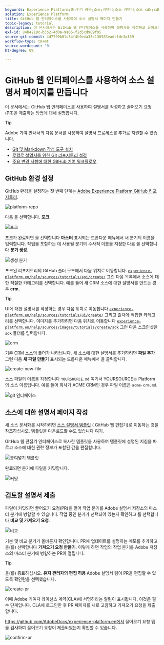 ```yaml
---
keywords: Experience Platform;홈;인기 항목;소스;커넥터;소스 커넥터;소스 sdk;sdk;SDK
solution: Experience Platform
title: GitHub 웹 인터페이스를 사용하여 소스 설명서 페이지 만들기
topic-legacy: tutorial
description: 이 문서에서는 GitHub 웹 인터페이스를 사용하여 설명서를 작성하고 끌어오기 요청(PR)을 제출하는 방법에 대해 설명합니다.
exl-id: 84b4219c-b3b2-4d0a-9a65-f2d5cd989f95
source-git-commit: 4d7799b01c34f4b9e4a33c130583eadcfdc3af69
workflow-type: tm+mt
source-wordcount: '0'
ht-degree: 0%

---
```


# GitHub 웹 인터페이스를 사용하여 소스 설명서 페이지를 만듭니다

이 문서에서는 GitHub 웹 인터페이스를 사용하여 설명서를 작성하고 끌어오기 요청(PR)을 제출하는 방법에 대해 설명합니다.

>[!TIP]
>
>Adobe 기여 안내서의 다음 문서를 사용하여 설명서 프로세스를 추가로 지원할 수 있습니다. <ul><li>[Git 및 Markdown 작성 도구 설치](https://experienceleague.adobe.com/docs/contributor/contributor-guide/setup/install-tools.html?lang=en)</li><li>[로컬로 설명서를 위한 Git 리포지토리 설정](https://experienceleague.adobe.com/docs/contributor/contributor-guide/setup/local-repo.html?lang=en)</li><li>[주요 변경 사항에 대한 GitHub 기여 워크플로우](https://experienceleague.adobe.com/docs/contributor/contributor-guide/setup/full-workflow.html?lang=en)</li></ul>

## GitHub 환경 설정

GitHub 환경을 설정하는 첫 번째 단계는 [Adobe Experience Platform GitHub 리포지토리](https://github.com/AdobeDocs/experience-platform.en).

![platform-repo](../assets/platform-repo.png)

다음 을 선택합니다. **포크**.

![포크](../assets/fork.png)

포크가 완료되면 을 선택합니다 **마스터** 표시되는 드롭다운 메뉴에서 새 분기의 이름을 입력합니다. 작업을 포함하는 데 사용될 분기의 수사적 이름을 지정한 다음 을 선택합니다 **분기 생성**.

![생성 분기](../assets/create-branch.png)

포크된 리포지토리의 GitHub 폴더 구조에서 다음 위치로 이동합니다. [`experience-platform.en/help/sources/tutorials/api/create/`](https://github.com/AdobeDocs/experience-platform.en/tree/main/help/sources/tutorials/api/create) 그런 다음 목록에서 소스에 대한 적절한 카테고리를 선택합니다. 예를 들어 새 CRM 소스에 대한 설명서를 만드는 경우 **crm**.

>[!TIP]
>
>UI에 대한 설명서를 작성하는 경우 다음 위치로 이동합니다 [`experience-platform.en/help/sources/tutorials/ui/create/`](https://github.com/AdobeDocs/experience-platform.en/tree/main/help/sources/tutorials/ui/create) 그리고 출처에 적합한 카테고리를 선택합니다. 이미지를 추가하려면 다음 위치로 이동합니다 [`experience-platform.en/help/sources/images/tutorials/create/sdk`](https://github.com/AdobeDocs/experience-platform.en/tree/main/help/sources/images/tutorials/create) 그런 다음 스크린샷을 `sdk` 폴더를 입력합니다.

![crm](../assets/crm.png)

기존 CRM 소스의 폴더가 나타납니다. 새 소스에 대한 설명서를 추가하려면 **파일 추가** 그런 다음 **새 파일 만들기** 표시되는 드롭다운 메뉴에서 을 클릭합니다.

![create-new-file](../assets/create-new-file.png)

소스 파일의 이름을 지정합니다 `YOURSOURCE.md` 여기서 YOURSOURCE는 Platform의 소스 이름입니다. 예를 들어 회사가 ACME CRM인 경우 파일 이름은 `acme-crm.md`.

![git 인터페이스](../assets/git-interface.png)

## 소스에 대한 설명서 페이지 작성

새 소스 문서화를 시작하려면 [소스 설명서 템플릿](./template.md) ( GitHub 웹 편집기)로 이동하는 것을 참조하십시오. 템플릿을 다운로드할 수도 있습니다 [여기](../assets/template.zip).

GitHub 웹 편집기 인터페이스로 복사한 템플릿을 사용하여 템플릿에 설명된 지침을 따르고 소스에 대한 관련 정보가 포함된 값을 편집합니다.

![붙여넣기 템플릿](../assets/paste-template.png)

완료되면 분기에 파일을 커밋합니다.

![커밋](../assets/commit.png)

## 검토할 설명서 제출

파일이 커밋되면 끌어오기 요청(PR)을 열어 작업 분기를 Adobe 설명서 저장소의 마스터 분기에 병합할 수 있습니다. 작업 중인 분기가 선택되어 있는지 확인하고 를 선택합니다 **비교 및 가져오기 요청**.

![비교](../assets/compare-pr.png)

기본 및 비교 분기가 올바른지 확인합니다. PR에 업데이트를 설명하는 메모를 추가하고 을(를) 선택합니다 **가져오기 요청 만들기**. 이렇게 하면 작업의 작업 분기를 Adobe 저장소의 마스터 분기에 병합하는 PR이 열립니다.

>[!TIP]
>
>을(를) 종료하십시오. **유지 관리자의 편집 허용** Adobe 설명서 팀이 PR을 편집할 수 있도록 확인란을 선택했습니다.

![create-pr](../assets/create-pr.png)

이때 Adobe 기여자 라이선스 계약(CLA)에 서명하라는 알림이 표시됩니다. 이것은 필수 단계입니다. CLA에 로그인한 후 PR 페이지를 새로 고침하고 가져오기 요청을 제출합니다.

https://github.com/AdobeDocs/experience-platform.en에서 끌어오기 요청 탭을 검사하여 끌어오기 요청이 제출되었는지 확인할 수 있습니다.

![confirm-pr](../assets/confirm-pr.png)
